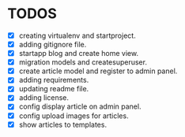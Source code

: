 # TODOS
- [x] creating virtualenv and startproject.
- [x] adding gitignore file.
- [x] startapp blog and create home view.
- [x] migration models and createsuperuser.
- [x] create article model and register to admin panel.
- [x] adding requirements.
- [x] updating readme file.
- [x] adding license.
- [x] config display article on admin panel.
- [x] config upload images for articles.
- [x] show articles to templates.
